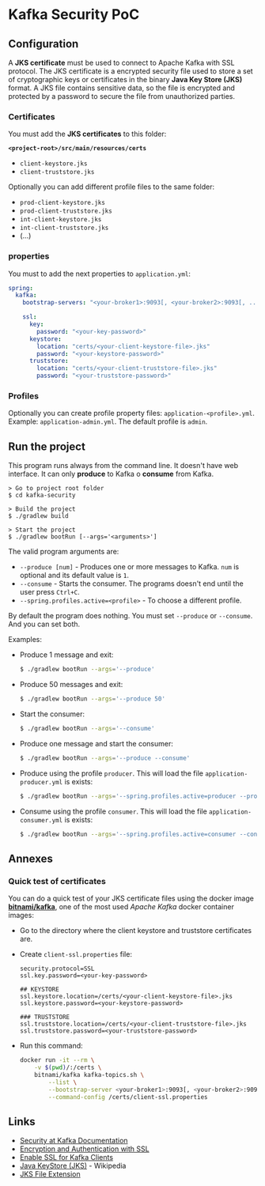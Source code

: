 # Kafka Security PoC

## Configuration

A **JKS certificate** must be used to connect to Apache Kafka with SSL protocol.
The JKS certificate is a encrypted security file used to store a set of cryptographic keys or certificates in the binary **Java Key Store (JKS)** format.
A JKS file contains sensitive data, so the file is encrypted and protected by a password to secure the file from unauthorized parties.

### Certificates

You must add the **JKS certificates** to this folder:

**`<project-root>/src/main/resources/certs`**

- `client-keystore.jks`
- `client-truststore.jks`

Optionally you can add different profile files to the same folder:

- `prod-client-keystore.jks`
- `prod-client-truststore.jks`
- `int-client-keystore.jks`
- `int-client-truststore.jks`
- (...)

### properties

You must to add the next properties to `application.yml`:

```yaml
spring:
  kafka:
    bootstrap-servers: "<your-broker1>:9093[, <your-broker2>:9093[, ...]]"

    ssl:
      key:
        password: "<your-key-password>"
      keystore:
        location: "certs/<your-client-keystore-file>.jks"
        password: "<your-keystore-password>"
      truststore:
        location: "certs/<your-client-truststore-file>.jks"
        password: "<your-truststore-password>"
```

### Profiles

Optionally you can create profile property files: `application-<profile>.yml`.
Example: `application-admin.yml`.
The  default profile is `admin`.

## Run the project

This program runs always from the command line. It doesn't have web interface.
It can only **produce** to Kafka o **consume** from Kafka.

```
> Go to project root folder
$ cd kafka-security

> Build the project
$ ./gradlew build

> Start the project
$ ./gradlew bootRun [--args='<arguments>']
```

The valid program arguments are:

- `--produce [num]` - Produces one or more messages to Kafka. `num` is optional and its default value is `1`.
- `--consume` - Starts the consumer. The programs doesn't end until the user press `Ctrl+C`.
- `--spring.profiles.active=<profile>` - To choose a different profile.

By default the program does nothing. You must set `--produce` or `--consume`.
And you can set both.

Examples:

- Produce 1 message and exit:
    ```bash
    $ ./gradlew bootRun --args='--produce'
    ```

- Produce 50 messages and exit:
    ```bash
    $ ./gradlew bootRun --args='--produce 50'
    ```

- Start the consumer:
    ```bash
    $ ./gradlew bootRun --args='--consume'
    ```

- Produce one message and start the consumer:
    ```bash
    $ ./gradlew bootRun --args='--produce --consume'
    ```

- Produce using the profile `producer`. This will load the file `application-producer.yml` is exists:
    ```bash
    $ ./gradlew bootRun --args='--spring.profiles.active=producer --produce'
    ```

- Consume using the profile `consumer`. This will load the file `application-consumer.yml` is exists:
    ```bash
    $ ./gradlew bootRun --args='--spring.profiles.active=consumer --consume'
    ```

## Annexes

### Quick test of certificates

You can do a quick test of your JKS certificate files using the docker image **[bitnami/kafka](https://hub.docker.com/r/bitnami/kafka)**, one of the most used *Apache Kafka* docker container images:

- Go to the directory where the client keystore and truststore certificates are.

- Create `client-ssl.properties` file:
    ```
    security.protocol=SSL
    ssl.key.password=<your-key-password>

    ## KEYSTORE
    ssl.keystore.location=/certs/<your-client-keystore-file>.jks
    ssl.keystore.password=<your-keystore-password>

    ### TRUSTSTORE
    ssl.truststore.location=/certs/<your-client-truststore-file>.jks
    ssl.truststore.password=<your-truststore-password>
    ```

- Run this command:
    ```bash
    docker run -it --rm \
        -v $(pwd)/:/certs \
        bitnami/kafka kafka-topics.sh \
            --list \
            --bootstrap-server <your-broker1>:9093[, <your-broker2>:9093[, ...]] \
            --command-config /certs/client-ssl.properties
    ```

## Links
* [Security at Kafka Documentation](https://kafka.apache.org/documentation/#security)
* [Encryption and Authentication with SSL](https://docs.confluent.io/current/kafka/authentication_ssl.html)
* [Enable SSL for Kafka Clients](https://docs.cloudera.com/HDPDocuments/HDP3/HDP-3.1.4/configuring-wire-encryption/content/enable_ssl_for_kafka_clients.html)
* [Java KeyStore (JKS)](https://en.wikipedia.org/wiki/Java_KeyStore) - Wikipedia
* [JKS File Extension](https://fileinfo.com/extension/jks)
